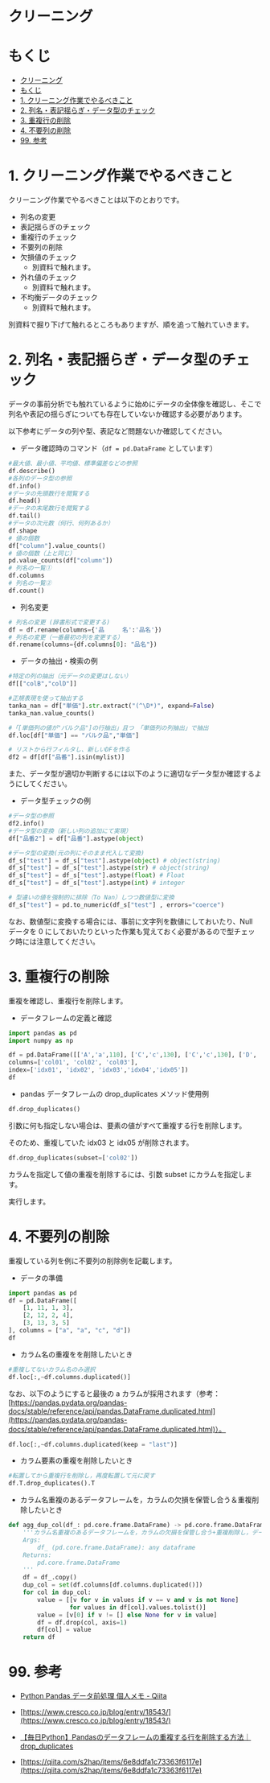 # クリーニング
# もくじ
- [クリーニング](#クリーニング)
- [もくじ](#もくじ)
- [1. クリーニング作業でやるべきこと](#1-クリーニング作業でやるべきこと)
- [2. 列名・表記揺らぎ・データ型のチェック](#2-列名表記揺らぎデータ型のチェック)
- [3. 重複行の削除](#3-重複行の削除)
- [4. 不要列の削除](#4-不要列の削除)
- [99. 参考](#99-参考)

# 1. クリーニング作業でやるべきこと

クリーニング作業でやるべきことは以下のとおりです。

- 列名の変更
- 表記揺らぎのチェック
- 重複行のチェック
- 不要列の削除
- 欠損値のチェック
    - 別資料で触れます。
- 外れ値のチェック
    - 別資料で触れます。
- 不均衡データのチェック
    - 別資料で触れます。

別資料で掘り下げて触れるところもありますが、順を追って触れていきます。

# 2. 列名・表記揺らぎ・データ型のチェック

データの事前分析でも触れているように始めにデータの全体像を確認し、そこで列名や表記の揺らぎについても存在していないか確認する必要があります。

以下参考にデータの列や型、表記など問題ないか確認してください。

- データ確認時のコマンド（`df = pd.DataFrame` としています）

```python
#最大値、最小値、平均値、標準偏差などの参照
df.describe()
#各列のデータ型の参照
df.info()
#データの先頭数行を閲覧する
df.head()
#データの末尾数行を閲覧する
df.tail()
#データの次元数（何行、何列あるか）
df.shape
# 値の個数
df["column"].value_counts()
# 値の個数（上と同じ）
pd.value_counts(df["column"])
# 列名の一覧①
df.columns
# 列名の一覧②
df.count()
```

- 列名変更

```python
# 列名の変更 (辞書形式で変更する)
df = df.rename(columns={'品　　　名':'品名'})
# 列名の変更（一番最初の列を変更する）
df.rename(columns={df.columns[0]: "品名"})
```

- データの抽出・検索の例

```python
#特定の列の抽出（元データの変更はしない）
df[["colB","colD"]]

#正規表現を使って抽出する
tanka_nan = df["単価"].str.extract("(^\D*)", expand=False)
tanka_nan.value_counts()

#「[単価列の値が"バルク品"]の行抽出」且つ　「単価列の列抽出」で抽出
df.loc[df["単価"] == "バルク品","単価"]

# リストから行フィルタし、新しいDFを作る
df2 = df[df["品番"].isin(mylist)]
```

また、データ型が適切か判断するには以下のように適切なデータ型か確認するようにしてください。

- データ型チェックの例

```python
#データ型の参照
df2.info()
#データ型の変換（新しい列の追加にて実現）
df["品番2"] = df["品番"].astype(object)

#データ型の変換(元の列にそのまま代入して変換)
df_s["test"] = df_s["test"].astype(object) # object(string)
df_s["test"] = df_s["test"].astype(str) # object(string)
df_s["test"] = df_s["test"].astype(float) # Float
df_s["test"] = df_s["test"].astype(int) # integer

# 型違いの値を強制的に排除（To Nan）しつつ数値型に変換
df_s["test"] = pd.to_numeric(df_s["test"] , errors="coerce")
```

なお、数値型に変換する場合には、事前に文字列を数値にしておいたり、Null データを 0 にしておいたりといった作業も覚えておく必要があるので型チェック時には注意してください。

# 3. 重複行の削除

重複を確認し、重複行を削除します。

- データフレームの定義と確認

```python
import pandas as pd
import numpy as np

df = pd.DataFrame([['A','a',110], ['C','c',130], ['C','c',130], ['D', 'a',140],['A','a',110]],
columns=['col01', 'col02', 'col03'],
index=['idx01', 'idx02', 'idx03','idx04','idx05'])
df
```

- pandas データフレームの drop_duplicates メソッド使用例

```python
df.drop_duplicates()
```

引数に何も指定しない場合は、要素の値がすべて重複する行を削除します。

そのため、重複していた idx03 と idx05 が削除されます。

```python
df.drop_duplicates(subset=['col02'])
```

カラムを指定して値の重複を削除するには、引数 subset にカラムを指定します。

実行します。

# 4. 不要列の削除

重複している列を例に不要列の削除例を記載します。

- データの準備

```python
import pandas as pd
df = pd.DataFrame([
    [1, 11, 1, 3],
    [2, 12, 2, 4],
    [3, 13, 3, 5]
], columns = ["a", "a", "c", "d"])
df
```

- カラム名の重複をを削除したいとき

```python
#重複してないカラム名のみ選択
df.loc[:,~df.columns.duplicated()]
```

なお、以下のようにすると最後の a カラムが採用されます（参考：[https://pandas.pydata.org/pandas-docs/stable/reference/api/pandas.DataFrame.duplicated.html](https://pandas.pydata.org/pandas-docs/stable/reference/api/pandas.DataFrame.duplicated.html)）。

```python
df.loc[:,~df.columns.duplicated(keep = "last")]
```

- カラム要素の重複を削除したいとき

```python
#転置してから重複行を削除し，再度転置して元に戻す
df.T.drop_duplicates().T
```

- カラム名重複のあるデータフレームを，カラムの欠損を保管し合う＆重複削除したいとき

```python
def agg_dup_col(df_: pd.core.frame.DataFrame) -> pd.core.frame.DataFrame:
    '''カラム名重複のあるデータフレームを，カラムの欠損を保管し合う+重複削除し，データフレームとして返す
    Args:
        df_ (pd.core.frame.DataFrame): any dataframe
    Returns:
        pd.core.frame.DataFrame
    '''
    df = df_.copy()
    dup_col = set(df.columns[df.columns.duplicated()])
    for col in dup_col:
        value = [[v for v in values if v == v and v is not None]
                 for values in df[col].values.tolist()]
        value = [v[0] if v != [] else None for v in value]
        df = df.drop(col, axis=1)
        df[col] = value
    return df
```

# 99. 参考

- [Python Pandas データ前処理 個人メモ - Qiita](https://qiita.com/jooji/items/89fc03018e31f3e89519)

- [https://www.cresco.co.jp/blog/entry/18543/](https://www.cresco.co.jp/blog/entry/18543/)

- [【毎日Python】Pandasのデータフレームの重複する行を削除する方法｜drop_duplicates](https://kino-code.com/python-pandas-drop_duplicates/)

- [https://qiita.com/s2hap/items/6e8ddfa1c73363f6117e](https://qiita.com/s2hap/items/6e8ddfa1c73363f6117e)
